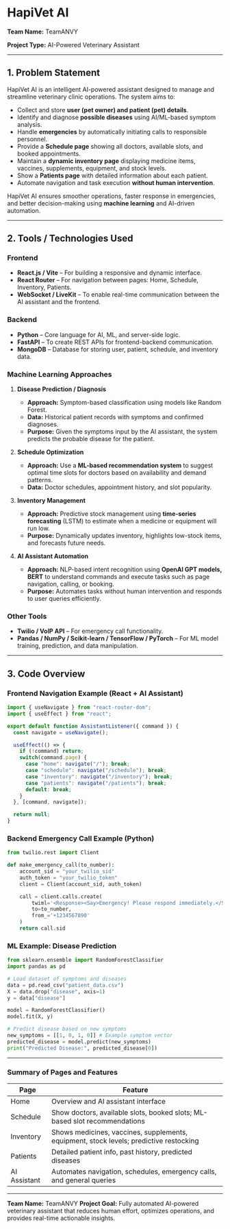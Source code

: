 # HapiVet AI

**Team Name:** TeamANVY

**Project Type:** AI-Powered Veterinary Assistant

---

## 1. Problem Statement

HapiVet AI is an intelligent AI-powered assistant designed to manage and streamline veterinary clinic operations. The system aims to:

* Collect and store **user (pet owner) and patient (pet) details**.
* Identify and diagnose **possible diseases** using AI/ML-based symptom analysis.
* Handle **emergencies** by automatically initiating calls to responsible personnel.
* Provide a **Schedule page** showing all doctors, available slots, and booked appointments.
* Maintain a **dynamic inventory page** displaying medicine items, vaccines, supplements, equipment, and stock levels.
* Show a **Patients page** with detailed information about each patient.
* Automate navigation and task execution **without human intervention**.

HapiVet AI ensures smoother operations, faster response in emergencies, and better decision-making using **machine learning** and AI-driven automation.

---

## 2. Tools / Technologies Used

### **Frontend**

* **React.js / Vite** – For building a responsive and dynamic interface.
* **React Router** – For navigation between pages: Home, Schedule, Inventory, Patients.
* **WebSocket / LiveKit** – To enable real-time communication between the AI assistant and the frontend.

### **Backend**

* **Python** – Core language for AI, ML, and server-side logic.
* **FastAPI** – To create REST APIs for frontend-backend communication.
* **MongoDB** – Database for storing user, patient, schedule, and inventory data.

### **Machine Learning Approaches**

1. **Disease Prediction / Diagnosis**

   * **Approach:** Symptom-based classification using models like Random Forest.
   * **Data:** Historical patient records with symptoms and confirmed diagnoses.
   * **Purpose:** Given the symptoms input by the AI assistant, the system predicts the probable disease for the patient.

2. **Schedule Optimization**

   * **Approach:** Use a **ML-based recommendation system** to suggest optimal time slots for doctors based on availability and demand patterns.
   * **Data:** Doctor schedules, appointment history, and slot popularity.

3. **Inventory Management**

   * **Approach:** Predictive stock management using **time-series forecasting** (LSTM) to estimate when a medicine or equipment will run low.
   * **Purpose:** Dynamically updates inventory, highlights low-stock items, and forecasts future needs.

4. **AI Assistant Automation**

   * **Approach:** NLP-based intent recognition using **OpenAI GPT models, BERT** to understand commands and execute tasks such as page navigation, calling, or booking.
   * **Purpose:** Automates tasks without human intervention and responds to user queries efficiently.

### **Other Tools**

* **Twilio / VoIP API** – For emergency call functionality.
* **Pandas / NumPy / Scikit-learn / TensorFlow / PyTorch** – For ML model training, prediction, and data manipulation.

---

## 3. Code Overview

### **Frontend Navigation Example (React + AI Assistant)**

```jsx
import { useNavigate } from "react-router-dom";
import { useEffect } from "react";

export default function AssistantListener({ command }) {
  const navigate = useNavigate();

  useEffect(() => {
    if (!command) return;
    switch(command.page) {
      case "home": navigate("/"); break;
      case "schedule": navigate("/schedule"); break;
      case "inventory": navigate("/inventory"); break;
      case "patients": navigate("/patients"); break;
      default: break;
    }
  }, [command, navigate]);

  return null;
}
```

### **Backend Emergency Call Example (Python)**

```python
from twilio.rest import Client

def make_emergency_call(to_number):
    account_sid = "your_twilio_sid"
    auth_token = "your_twilio_token"
    client = Client(account_sid, auth_token)

    call = client.calls.create(
        twiml='<Response><Say>Emergency! Please respond immediately.</Say></Response>',
        to=to_number,
        from_='+1234567890'
    )
    return call.sid
```

### **ML Example: Disease Prediction**

```python
from sklearn.ensemble import RandomForestClassifier
import pandas as pd

# Load dataset of symptoms and diseases
data = pd.read_csv("patient_data.csv")
X = data.drop("disease", axis=1)
y = data["disease"]

model = RandomForestClassifier()
model.fit(X, y)

# Predict disease based on new symptoms
new_symptoms = [[1, 0, 1, 0]] # Example symptom vector
predicted_disease = model.predict(new_symptoms)
print("Predicted Disease:", predicted_disease[0])
```

---

### Summary of Pages and Features

| Page         | Feature                                                                                |
| ------------ | -------------------------------------------------------------------------------------- |
| Home         | Overview and AI assistant interface                                                    |
| Schedule     | Show doctors, available slots, booked slots; ML-based slot recommendations             |
| Inventory    | Shows medicines, vaccines, supplements, equipment, stock levels; predictive restocking |
| Patients     | Detailed patient info, past history, predicted diseases                                |
| AI Assistant | Automates navigation, schedules, emergency calls, and general queries                  |

---

**Team Name:** TeamANVY
**Project Goal:** Fully automated AI-powered veterinary assistant that reduces human effort, optimizes operations, and provides real-time actionable insights.

